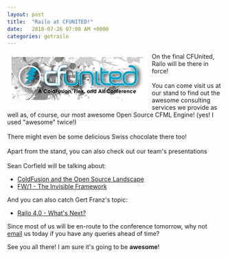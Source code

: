 ```yaml
---
layout: post
title:  "Railo at CFUNITED!"
date:   2010-07-26 07:08 AM +0000
categories: getrailo
---
```

<p><a href="http://cfunited.com/"><img style="float: left; margin: 10px;" src="/blog/assets/content//cfunited.png" alt="" width="317" height="100" /></a>On the final CFUnited, Railo will be there in force! <br /><br />You can come visit us at our stand to find out the awesome consulting services we provide as well as, of course, our most awesome Open Source CFML Engine! (yes! I used "awesome" twice!)<br /><br />There might even be some delicious Swiss chocolate there too! <br /><br />Apart from the stand, you can also check out our team's presentations<br /><br />Sean Corfield will be talking about:
</p>
<ul>
<li><a href="http://cfunited.com/2010/topics/409">ColdFusion and 
the Open Source Landscape</a></li>
<li><a href="http://cfunited.com/2010/topics/399">FW/1 - The 
Invisible Framework</a></li>
</ul>
<p>And you can also catch Gert Franz's topic:</p>
<ul>
<li><a href="http://cfunited.com/2010/topics/443">Railo 4.0 - What's Next?</a></li>
</ul>
<p>Since most of us will be en-route to the conference tomorrow, why not <a href="mailto:contact@getrailo.com">email</a> us today if you have any queries ahead of time?</p>
<p>See you all there! I am sure it's going to be <strong>awesome</strong>!</p>